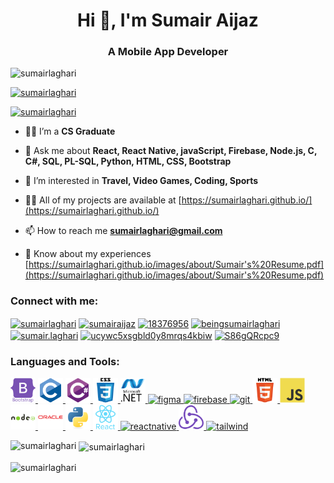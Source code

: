 <!---
- 👋 Hi, I’m @sumairlaghari
- 👀 I’m interested in ...
- 🌱 I’m currently learning ...
- 💞️ I’m looking to collaborate on ...
- 📫 How to reach me ...


sumairlaghari/sumairlaghari is a ✨ special ✨ repository because its `README.md` (this file) appears on your GitHub profile.
You can click the Preview link to take a look at your changes.
--->
<h1 align="center">Hi 👋, I'm Sumair Aijaz</h1>
<h3 align="center">A Mobile App Developer</h3>

<p align="left"> <img src="https://komarev.com/ghpvc/?username=sumairlaghari&label=Profile%20views&color=0e75b6&style=flat" alt="sumairlaghari" /> </p>

<p align="left"> <a href="https://github.com/ryo-ma/github-profile-trophy"><img src="https://github-profile-trophy.vercel.app/?username=sumairlaghari" alt="sumairlaghari" /></a> </p>

<p align="left"> <a href="https://twitter.com/sumairlaghari" target="blank"><img src="https://img.shields.io/twitter/follow/sumairlaghari?logo=twitter&style=for-the-badge" alt="sumairlaghari" /></a> </p>

- 👨‍🎓 I’m a **CS Graduate**

- 💬 Ask me about **React, React Native, javaScript, Firebase, Node.js, C, C#, SQL, PL-SQL, Python, HTML, CSS, Bootstrap**

- 👀 I’m interested in **Travel, Video Games, Coding, Sports**

- 👨‍💻 All of my projects are available at [https://sumairlaghari.github.io/](https://sumairlaghari.github.io/)

- 📫 How to reach me **sumairlaghari@gmail.com**

- 📄 Know about my experiences [https://sumairlaghari.github.io/images/about/Sumair's%20Resume.pdf](https://sumairlaghari.github.io/images/about/Sumair's%20Resume.pdf)

<h3 align="left">Connect with me:</h3>
<p align="left">
<a href="https://twitter.com/sumairlaghari" target="blank"><img align="center" src="https://raw.githubusercontent.com/rahuldkjain/github-profile-readme-generator/master/src/images/icons/Social/twitter.svg" alt="sumairlaghari" height="30" width="40" /></a>
<a href="https://linkedin.com/in/sumairaijaz" target="blank"><img align="center" src="https://raw.githubusercontent.com/rahuldkjain/github-profile-readme-generator/master/src/images/icons/Social/linked-in-alt.svg" alt="sumairaijaz" height="30" width="40" /></a>
<a href="https://stackoverflow.com/users/18376956" target="blank"><img align="center" src="https://raw.githubusercontent.com/rahuldkjain/github-profile-readme-generator/master/src/images/icons/Social/stack-overflow.svg" alt="18376956" height="30" width="40" /></a>
<a href="https://fb.com/beingsumairlaghari" target="blank"><img align="center" src="https://raw.githubusercontent.com/rahuldkjain/github-profile-readme-generator/master/src/images/icons/Social/facebook.svg" alt="beingsumairlaghari" height="30" width="40" /></a>
<a href="https://instagram.com/sumair.laghari" target="blank"><img align="center" src="https://raw.githubusercontent.com/rahuldkjain/github-profile-readme-generator/master/src/images/icons/Social/instagram.svg" alt="sumair.laghari" height="30" width="40" /></a>
<a href="https://www.youtube.com/c/ucywc5xsgbld0y8mrqs4kbiw" target="blank"><img align="center" src="https://raw.githubusercontent.com/rahuldkjain/github-profile-readme-generator/master/src/images/icons/Social/youtube.svg" alt="ucywc5xsgbld0y8mrqs4kbiw" height="30" width="40" /></a>
<a href="https://discord.gg/S86gQRcpc9" target="blank"><img align="center" src="https://raw.githubusercontent.com/rahuldkjain/github-profile-readme-generator/master/src/images/icons/Social/discord.svg" alt="S86gQRcpc9" height="30" width="40" /></a>
</p>

<h3 align="left">Languages and Tools:</h3>
<p align="left"> <a href="https://getbootstrap.com" target="_blank" rel="noreferrer"> <img src="https://raw.githubusercontent.com/devicons/devicon/master/icons/bootstrap/bootstrap-plain-wordmark.svg" alt="bootstrap" width="40" height="40"/> </a> <a href="https://www.cprogramming.com/" target="_blank" rel="noreferrer"> <img src="https://raw.githubusercontent.com/devicons/devicon/master/icons/c/c-original.svg" alt="c" width="40" height="40"/> </a> <a href="https://www.w3schools.com/cs/" target="_blank" rel="noreferrer"> <img src="https://raw.githubusercontent.com/devicons/devicon/master/icons/csharp/csharp-original.svg" alt="csharp" width="40" height="40"/> </a> <a href="https://www.w3schools.com/css/" target="_blank" rel="noreferrer"> <img src="https://raw.githubusercontent.com/devicons/devicon/master/icons/css3/css3-original-wordmark.svg" alt="css3" width="40" height="40"/> </a> <a href="https://dotnet.microsoft.com/" target="_blank" rel="noreferrer"> <img src="https://raw.githubusercontent.com/devicons/devicon/master/icons/dot-net/dot-net-original-wordmark.svg" alt="dotnet" width="40" height="40"/> </a> <a href="https://www.figma.com/" target="_blank" rel="noreferrer"> <img src="https://www.vectorlogo.zone/logos/figma/figma-icon.svg" alt="figma" width="40" height="40"/> </a> <a href="https://firebase.google.com/" target="_blank" rel="noreferrer"> <img src="https://www.vectorlogo.zone/logos/firebase/firebase-icon.svg" alt="firebase" width="40" height="40"/> </a> <a href="https://git-scm.com/" target="_blank" rel="noreferrer"> <img src="https://www.vectorlogo.zone/logos/git-scm/git-scm-icon.svg" alt="git" width="40" height="40"/> </a> <a href="https://www.w3.org/html/" target="_blank" rel="noreferrer"> <img src="https://raw.githubusercontent.com/devicons/devicon/master/icons/html5/html5-original-wordmark.svg" alt="html5" width="40" height="40"/> </a> <a href="https://developer.mozilla.org/en-US/docs/Web/JavaScript" target="_blank" rel="noreferrer"> <img src="https://raw.githubusercontent.com/devicons/devicon/master/icons/javascript/javascript-original.svg" alt="javascript" width="40" height="40"/> </a> <a href="https://nodejs.org" target="_blank" rel="noreferrer"> <img src="https://raw.githubusercontent.com/devicons/devicon/master/icons/nodejs/nodejs-original-wordmark.svg" alt="nodejs" width="40" height="40"/> </a> <a href="https://www.oracle.com/" target="_blank" rel="noreferrer"> <img src="https://raw.githubusercontent.com/devicons/devicon/master/icons/oracle/oracle-original.svg" alt="oracle" width="40" height="40"/> </a> <a href="https://www.python.org" target="_blank" rel="noreferrer"> <img src="https://raw.githubusercontent.com/devicons/devicon/master/icons/python/python-original.svg" alt="python" width="40" height="40"/> </a> <a href="https://reactjs.org/" target="_blank" rel="noreferrer"> <img src="https://raw.githubusercontent.com/devicons/devicon/master/icons/react/react-original-wordmark.svg" alt="react" width="40" height="40"/> </a> <a href="https://reactnative.dev/" target="_blank" rel="noreferrer"> <img src="https://reactnative.dev/img/header_logo.svg" alt="reactnative" width="40" height="40"/> </a> <a href="https://redux.js.org" target="_blank" rel="noreferrer"> <img src="https://raw.githubusercontent.com/devicons/devicon/master/icons/redux/redux-original.svg" alt="redux" width="40" height="40"/> </a> <a href="https://tailwindcss.com/" target="_blank" rel="noreferrer"> <img src="https://www.vectorlogo.zone/logos/tailwindcss/tailwindcss-icon.svg" alt="tailwind" width="40" height="40"/> </a> </p>

<p><img align="left" src="https://github-readme-stats.vercel.app/api/top-langs?username=sumairlaghari&show_icons=true&locale=en&layout=compact" alt="sumairlaghari" /></p>

<p>&nbsp;<img align="center" src="https://github-readme-stats.vercel.app/api?username=sumairlaghari&show_icons=true&locale=en" alt="sumairlaghari" /></p>

<p><img align="center" src="https://github-readme-streak-stats.herokuapp.com/?user=sumairlaghari&" alt="sumairlaghari" /></p>

